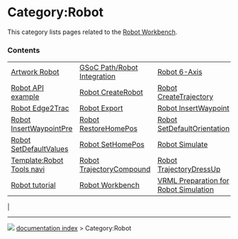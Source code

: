 # Category:Robot
This category lists pages related to the [Robot Workbench](Robot_Workbench.md).

### Contents

|     |     |     |
| --- | --- | --- |
| [Artwork Robot](Artwork_Robot.md) | [GSoC Path/Robot Integration](GSoC_Path/Robot_Integration.md) | [Robot 6-Axis](Robot_6-Axis.md) |
| [Robot API example](Robot_API_example.md) | [Robot CreateRobot](Robot_CreateRobot.md) | [Robot CreateTrajectory](Robot_CreateTrajectory.md) |
| [Robot Edge2Trac](Robot_Edge2Trac.md) | [Robot Export](Robot_Export.md) | [Robot InsertWaypoint](Robot_InsertWaypoint.md) |
| [Robot InsertWaypointPre](Robot_InsertWaypointPre.md) | [Robot RestoreHomePos](Robot_RestoreHomePos.md) | [Robot SetDefaultOrientation](Robot_SetDefaultOrientation.md) |
| [Robot SetDefaultValues](Robot_SetDefaultValues.md) | [Robot SetHomePos](Robot_SetHomePos.md) | [Robot Simulate](Robot_Simulate.md) |
| [Template:Robot Tools navi](Template_Robot_Tools_navi.md) | [Robot TrajectoryCompound](Robot_TrajectoryCompound.md) | [Robot TrajectoryDressUp](Robot_TrajectoryDressUp.md) |
| [Robot tutorial](Robot_tutorial.md) | [Robot Workbench](Robot_Workbench.md) | [VRML Preparation for Robot Simulation](VRML_Preparation_for_Robot_Simulation.md) |
|



---
![](images/Right_arrow.png) [documentation index](../README.md) > Category:Robot
